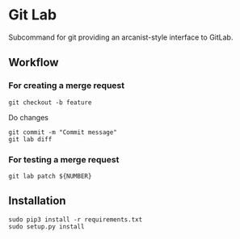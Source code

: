 # Git Lab

Subcommand for git providing an arcanist-style interface to GitLab.

## Workflow 

### For creating a merge request

```
git checkout -b feature
```
Do changes
```
git commit -m "Commit message"
git lab diff
```

### For testing a merge request

```
git lab patch ${NUMBER}
```

## Installation

```
sudo pip3 install -r requirements.txt
sudo setup.py install
```
